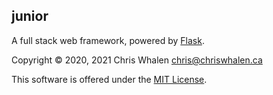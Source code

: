 
junior
------

A full stack web framework, powered by [Flask]( https://flask.palletsprojects.com ).

Copyright © 2020, 2021
Chris Whalen <chris@chriswhalen.ca>

This software is offered under the [MIT License]( ./LICENSE ).
